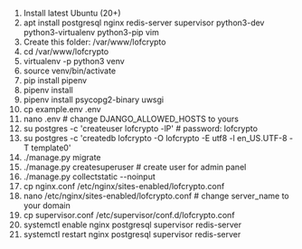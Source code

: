 1. Install latest Ubuntu (20+)
2. apt install postgresql nginx redis-server supervisor python3-dev python3-virtualenv python3-pip vim
3. Create this folder: /var/www/lofcrypto
4. cd /var/www/lofcrypto
4. virtualenv -p python3 venv
5. source venv/bin/activate
6. pip install pipenv
7. pipenv install
8. pipenv install psycopg2-binary uwsgi
9. cp example.env .env
10. nano .env  # change DJANGO_ALLOWED_HOSTS to yours
11. su postgres -c 'createuser lofcrypto -lP'  # password: lofcrypto
12. su postgres -c 'createdb lofcrypto -O lofcrypto -E utf8 -l en_US.UTF-8 -T template0'
13. ./manage.py migrate
14. ./manage.py createsuperuser # create user for admin panel
15. ./manage.py collectstatic --noinput
16. cp nginx.conf /etc/nginx/sites-enabled/lofcrypto.conf
17. nano /etc/nginx/sites-enabled/lofcrypto.conf  # change server_name to your domain
18. cp supervisor.conf /etc/supervisor/conf.d/lofcrypto.conf
19. systemctl enable nginx postgresql supervisor redis-server
20. systemctl restart nginx postgresql supervisor redis-server
